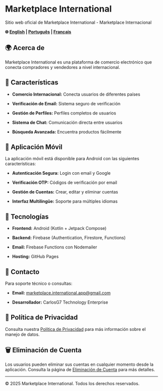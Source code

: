 # Marketplace International


Sitio web oficial de Marketplace International - Marketplace Internacional


**🌐 [English](README-en.md) | [Português](README-pt.md) | [Français](README-fr.md)**


## 🌍 Acerca de


Marketplace International es una plataforma de comercio electrónico que conecta compradores y vendedores a nivel internacional.


## 🚀 Características


- **Comercio Internacional:** Conecta usuarios de diferentes países

- **Verificación de Email:** Sistema seguro de verificación

- **Gestión de Perfiles:** Perfiles completos de usuarios

- **Sistema de Chat:** Comunicación directa entre usuarios

- **Búsqueda Avanzada:** Encuentra productos fácilmente


## 📱 Aplicación Móvil


La aplicación móvil está disponible para Android con las siguientes características:


- **Autenticación Segura:** Login con email y Google

- **Verificación OTP:** Códigos de verificación por email

- **Gestión de Cuentas:** Crear, editar y eliminar cuentas

- **Interfaz Multilingüe:** Soporte para múltiples idiomas


## 🔧 Tecnologías


- **Frontend:** Android (Kotlin + Jetpack Compose)

- **Backend:** Firebase (Authentication, Firestore, Functions)

- **Email:** Firebase Functions con Nodemailer

- **Hosting:** GitHub Pages


## 📧 Contacto


Para soporte técnico o consultas:

- **Email:** marketplace.international.app@gmail.com

- **Desarrollador:** CarlosG7 Technology Enterprise


## 📄 Política de Privacidad


Consulta nuestra [Política de Privacidad](privacy-policy.html) para más información sobre el manejo de datos.


## 🗑️ Eliminación de Cuenta


Los usuarios pueden eliminar sus cuentas en cualquier momento desde la aplicación. Consulta la página de [Eliminación de Cuenta](account-deletion.html) para más detalles.


---


© 2025 Marketplace International. Todos los derechos reservados.


